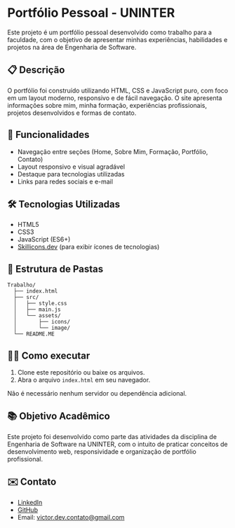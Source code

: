 # Portfólio Pessoal - UNINTER

Este projeto é um portfólio pessoal desenvolvido como trabalho para a faculdade, com o objetivo de apresentar minhas experiências, habilidades e projetos na área de Engenharia de Software.

## 📋 Descrição

O portfólio foi construído utilizando HTML, CSS e JavaScript puro, com foco em um layout moderno, responsivo e de fácil navegação. O site apresenta informações sobre mim, minha formação, experiências profissionais, projetos desenvolvidos e formas de contato.

## 🚀 Funcionalidades

- Navegação entre seções (Home, Sobre Mim, Formação, Portfólio, Contato)
- Layout responsivo e visual agradável
- Destaque para tecnologias utilizadas
- Links para redes sociais e e-mail

## 🛠️ Tecnologias Utilizadas

- HTML5
- CSS3
- JavaScript (ES6+)
- [Skillicons.dev](https://skillicons.dev) (para exibir ícones de tecnologias)

## 📂 Estrutura de Pastas

```
Trabalho/
  ├── index.html
  ├── src/
  │   ├── style.css
  │   ├── main.js
  │   └── assets/
  │       ├── icons/
  │       └── image/
  └── README.ME
```

## 👨‍💻 Como executar

1. Clone este repositório ou baixe os arquivos.
2. Abra o arquivo `index.html` em seu navegador.

Não é necessário nenhum servidor ou dependência adicional.

## 📚 Objetivo Acadêmico

Este projeto foi desenvolvido como parte das atividades da disciplina de Engenharia de Software na UNINTER, com o intuito de praticar conceitos de desenvolvimento web, responsividade e organização de portfólio profissional.

## ✉️ Contato

- [LinkedIn](https://linkedin.com/in/victor-dev)
- [GitHub](https://github.com/victor-dev)
- Email: victor.dev.contato@gmail.com

